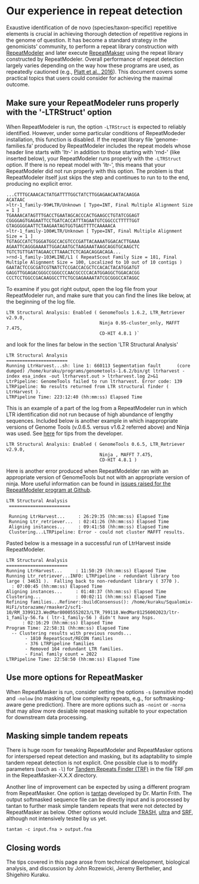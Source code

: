 # Our experience in repeat detection

Exaustive identification of de novo (species/taxon-specific) repetitive elements is crucial in achieving thorough detection of repetitive regions in the genome of question. It has become a standard strategy in the genomicists' community, to perform a repeat library construction with [RepeatModeler](https://www.repeatmasker.org/RepeatModeler/) and later execute [RepeatMakser](https://www.repeatmasker.org/) using the repeat library constructed by RepeatModeler. Overall performance of repeat detection largely varies depending on the way how these programs are used, as repeatedly cautioned (e.g., [Platt et al., 2016](https://academic.oup.com/gbe/article/8/2/403/2574076)). This document covers some practical topics that users could consider for achieving the maximal outcome.

## Make sure your RepeatModeler runs properly with the '-LTRStruct' option

When RepeatModeler is run, the option `-LTRStruct` is expected to reliably  identified. However, under some particular conditions of RepeatModeder installation, this function is disabled. If the repeat library file 'genome-families.fa' produced by RepeatModeler includes the repeat models whose header line starts with 'ltr-' in addition to those starting with 'rnd-' (like inserted below), your RepeatModeler runs properly with the `-LTRStruct` option. If there is no repeat model with 'ltr-', this means that your RepeatModeler did not run properly with this option. The problem is that RepeatModeler itself just skips the step and continues to run to to the end, producing no explicit error.
```
...CTTTGCAAACACTATGATTTTGGCTATCTTGGAGAACAATACAAGGA
ACATAAC
>ltr-1_family-99#LTR/Unknown [ Type=INT, Final Multiple Alignment Size = 1 ]
TGAAAACATAGTTTGACCTGAATAGCACCCACTGAAGCCTGTATCGGAGT
CGGGGAGTGAGAATTCCTGATCACCATTTAGAATGTCGGCCCTTTTTGGT
GTAGGGGGAATTCTAAGAATAGTGGTGAGTTTTCAAAAACA
>ltr-1_family-100#LTR/Unknown [ Type=INT, Final Multiple Alignment Size = 1 ]
TGTAGCCATCTGGGATGGCCACGTCCCGATTACAAAATGGACACTTGAAA
AGAATTCAGGGAAAATTGGACAATGCTAAGAAATAAGCAGGTGCAAGCTC
TGTCTGTTGATTAGAACCTTAAACTCTCAGACAGGACAGA...
>rnd-1_family-103#LINE/L1 ( RepeatScout Family Size = 181, Final Multiple Alignment Size = 100, Localized to 10 out of 10 contigs )
GAATACTCCGCGATCGTNATCTCCGACCACGCTCCACACTACATGGATGT
GAGGTTGGAGACGGGCCGGGCCCAACGCCCCACATGGAGGCTGGACACGG
CCCTCCTGGCCGACAAGGCCTTCTGCGAGAAAATATCGCGGGCCATAGGC
```

To examine if you got right output, open the log file from your RepeatModeler run, and make sure that you can find the lines like below, at the beginning of the log file.
```
LTR Structural Analysis: Enabled ( GenomeTools 1.6.2, LTR_Retriever v2.9.0,
                                   Ninja 0.95-cluster_only, MAFFT 7.475,
                                   CD-HIT 4.8.1 )`
```
and look for the lines far below in the section 'LTR Structural Analysis'
```
LTR Structural Analysis
=======================
Running LtrHarvest...sh: line 1: 660113 Segmentation fault      (core dumped) /home/kuraku/programs/genometools-1.6.2/bin/gt ltrharvest -index esa_index -out ltrharvest.out > ltrharvest.log 2>&1
LtrPipeline: GenomeTools failed to run ltrharvest. Error code: 139
LTRPipeline: No results returned from LTR structural finder ( LtrHarvest ).
LTRPipeline Time: 223:12:40 (hh:mm:ss) Elapsed Time
```

This is an example of a part of the log from a RepeatModeler run in which LTR identification did not run because of high abundance of lengthy sequences. Included below is another example in which inappropriate versions of Genome Tools (v.0.6.5. versus v1.6.2 referred above) and Ninja was used. See [here](https://github.com/Dfam-consortium/RepeatModeler/issues/134) for tips from the developer.
```
LTR Structural Analysis: Enabled ( GenomeTools 0.6.5, LTR_Retriever v2.9.0,
                                   Ninja , MAFFT 7.475,
                                   CD-HIT 4.8.1 )
```                                   
Here is another error produced when RepeatModelder ran with an appropriate version of GenomeTools but not with an appropriate version of ninja. More useful  information can be found in [issues raised for the RepeatModeler program at Github](https://github.com/Dfam-consortium/RepeatModeler/issues).
```
LTR Structural Analysis
 =======================

 Running LtrHarvest...     : 26:29:35 (hh:mm:ss) Elapsed Time
 Running Ltr_retriever...  : 02:41:26 (hh:mm:ss) Elapsed Time
 Aligning instances...     : 09:41:58 (hh:mm:ss) Elapsed Time
 Clustering...LTRPipeline: Error - could not cluster MAFFT results.
```
Pasted below is a message in a successful run of LtrHarvest inside RepeatModeler. 
```
LTR Structural Analysis
=======================
Running LtrHarvest...     : 11:50:29 (hh:mm:ss) Elapsed Time
Running Ltr_retriever...INFO: LTRPipeline - redundant library too large ( 34631 ).  Falling back to non-redundant library ( 3770 ).
  : 07:00:45 (hh:mm:ss) Elapsed Time
Aligning instances...     : 01:48:37 (hh:mm:ss) Elapsed Time
Clustering...             : 00:02:11 (hh:mm:ss) Elapsed Time
Refining families...Refiner::buildConsensus(): /home/kuraku/Squalomix-HiFi/storazame/rmasker2/scf1-10/RM_3399123.WedMar80005552023/LTR_799118.WedMar81256002023/ltr-1_family-56.fa ( ltr-1_family-56 ) didn't have any hsps.
      : 02:16:29 (hh:mm:ss) Elapsed Time
Program Time: 22:58:31 (hh:mm:ss) Elapsed Time
  -- Clustering results with previous rounds...
       - 1810 RepeatScout/RECON families
       - 376 LTRPipeline families
       - Removed 164 redundant LTR families.
       - Final family count = 2022
LTRPipeline Time: 22:58:50 (hh:mm:ss) Elapsed Time
```

## Use more options for RepeatMasker

When RepeatMasker is run, consider setting the options `-s` (sensitive mode) and `-nolow` (no masking of low complexity repeats, e.g., for softmasking-aware gene prediction). There are more options such as `-noint` or `-norna` that may allow more desiable repeat masking suitable to your expectation for downstream data processing.

## Masking simple tandem repeats

There is huge room for tweaking RepeatModeler and RepeatMasker options for interspersed repeat detection and masking, but its adaptability to simple tandem repeat detection is not explicit. One possible clue is to modify parameters (such as `-l`) for [Tandem Repeats Finder (TRF)](https://github.com/Benson-Genomics-Lab/TRF) in the file TRF.pm in the RepeatMasker-X.X.X directory.

Another line of improvement can be expected by using a different program from RepeatMasker. One option is [tantan](https://gitlab.com/mcfrith/tantan) developed by Dr. Martin Frith. The output softmasked sequence file can be directly input and is processed by tantan to further mask simple tandem repeats that were not detected by RepeatMasker as below. Other options would include [TRASH](https://github.com/vlothec/TRASH), [ultra](https://github.com/TravisWheelerLab/ULTRA) and [SRF](https://arxiv.org/abs/2304.09729), although not intensively tested by us yet.
```
tantan -c input.fna > output.fna
```

## Closing words

The tips covered in this page arose from technical development, biological analysis, and discussion by John Rozewicki, Jeremy Berthelier, and Shigehiro Kuraku. 
